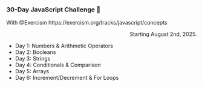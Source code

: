 <h3>30-Day JavaScript Challenge 🚀</h3>
<p>With @Exercism <span>https://exercism.org/tracks/javascript/concepts</span></p>

<p align='right'>Starting August 2nd, 2025.</p>

- Day 1: Numbers & Arithmetic Operators
- Day 2: Booleans
- Day 3: Strings
- Day 4: Conditionals & Comparison
- Day 5: Arrays
- Day 6: Increment/Decrement & For Loops
